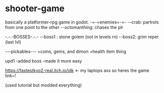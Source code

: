 # shooter-game
basically a platformer-rpg game in godot.
-=-=enemies=-=-
--crab: partrols from one point to the other
--octomanthing: chases the plr 

-.-.-BOSSES-.-.-
--boss1 : stone golem (not in levels rn)
--boss2: grim reper (last lvl)

-_-_-pickables-_-_-
=coins, gems, and dimon
=health item thing

upd1
-added boss
-made it more easy

https://fastestkyo2-real.itch.io/idk <- my laptops ass so heres the game link~!

(used tutorial but modded everything)

